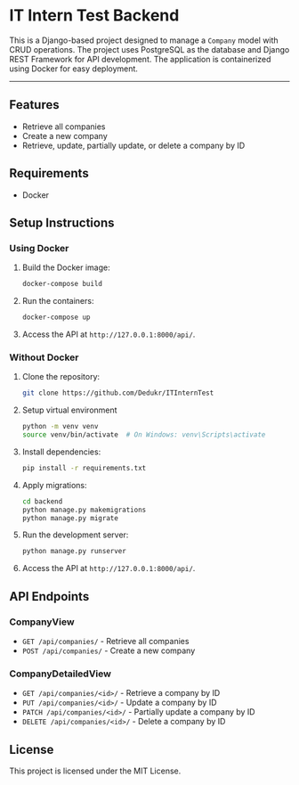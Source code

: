 # IT Intern Test Backend

This is a Django-based project designed to manage a `Company` model with CRUD operations.
The project uses PostgreSQL as the database and Django REST Framework for API development.
The application is containerized using Docker for easy deployment.

---

## Features

- Retrieve all companies
- Create a new company
- Retrieve, update, partially update, or delete a company by ID

## Requirements

- Docker

## Setup Instructions

### Using Docker

1. Build the Docker image:

   ```bash
   docker-compose build
   ```

2. Run the containers:

   ```bash
   docker-compose up
   ```

3. Access the API at `http://127.0.0.1:8000/api/`.

### Without Docker

1. Clone the repository:

   ```bash
   git clone https://github.com/Dedukr/ITInternTest
   ```

2. Setup virtual environment

   ```bash
   python -m venv venv
   source venv/bin/activate  # On Windows: venv\Scripts\activate
   ```

3. Install dependencies:

   ```bash
   pip install -r requirements.txt
   ```

4. Apply migrations:

   ```bash
   cd backend
   python manage.py makemigrations
   python manage.py migrate
   ```

5. Run the development server:

   ```bash
   python manage.py runserver
   ```

6. Access the API at `http://127.0.0.1:8000/api/`.

## API Endpoints

### CompanyView

- `GET /api/companies/` - Retrieve all companies
- `POST /api/companies/` - Create a new company

### CompanyDetailedView

- `GET /api/companies/<id>/` - Retrieve a company by ID
- `PUT /api/companies/<id>/` - Update a company by ID
- `PATCH /api/companies/<id>/` - Partially update a company by ID
- `DELETE /api/companies/<id>/` - Delete a company by ID

## License

This project is licensed under the MIT License.
